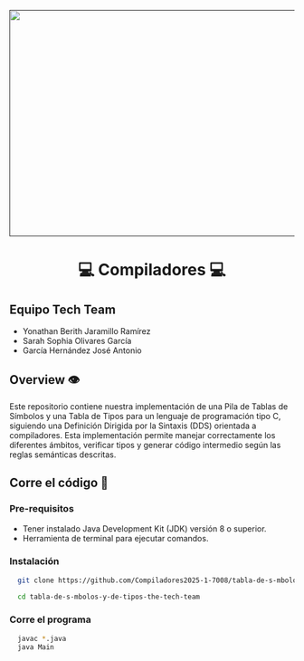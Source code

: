 <p align="center"><a href="" target="_blank" rel="noopener noreferrer"><img width="800" height= '400' src="https://tomstu.art/images/compilers-for-free/second-futamura-projection.gif" alt=""></a></p>


<div style="text-align: center;">
  <h1> 💻 Compiladores 💻</h1> 
</div>


## Equipo Tech Team
- Yonathan Berith Jaramillo Ramírez
- Sarah Sophia Olivares García
- García Hernández José Antonio

## Overview 👁️

Este repositorio contiene nuestra implementación de una Pila de Tablas de Símbolos y una Tabla de Tipos para un lenguaje de programación tipo C, siguiendo una Definición Dirigida por la Sintaxis (DDS) orientada a compiladores. Esta implementación permite manejar correctamente los diferentes ámbitos, verificar tipos y generar código intermedio según las reglas semánticas descritas.


## Corre el código 🚙

### Pre-requisitos
- Tener instalado Java Development Kit (JDK) versión 8 o superior.
- Herramienta de terminal para ejecutar comandos.


### Instalación

  ```sh
    git clone https://github.com/Compiladores2025-1-7008/tabla-de-s-mbolos-y-de-tipos-the-tech-team

    cd tabla-de-s-mbolos-y-de-tipos-the-tech-team
  ```

### Corre el programa 

  ```sh
    javac *.java
    java Main
  ```
